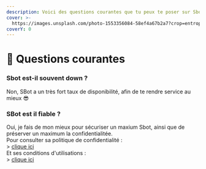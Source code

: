 ```yaml
---
description: Voici des questions courantes que tu peux te poser sur Sbot
cover: >-
  https://images.unsplash.com/photo-1553356084-58ef4a67b2a7?crop=entropy&cs=srgb&fm=jpg&ixid=M3wxOTcwMjR8MHwxfHNlYXJjaHwyfHxjb2xvcnxlbnwwfHx8fDE2ODM4MjU3OTZ8MA&ixlib=rb-4.0.3&q=85
coverY: 0
---
```


# 💁 Questions courantes

### Sbot est-il souvent down ?

Non, SBot a un très fort taux de disponibilité, afin de te rendre service au mieux 😎

### SBot est il fiable ?

Oui, je fais de mon mieux pour sécuriser un maxium Sbot, ainsi que de préserver un maximum la confidentialitée.\
Pour consulter sa politique de confidentialité :\
\> [clique ici](https://docs.google.com/document/d/1QZHGmnB2AB6DWMTwLgXpNdEkKGfHd7p5iwH-U1sDy7o)\
Et ses conditions d'utilisations :\
\> [clique ici](https://docs.google.com/document/d/1QZHGmnB2AB6DWMTwLgXpNdEkKGfHd7p5iwH-U1sDy7o)
